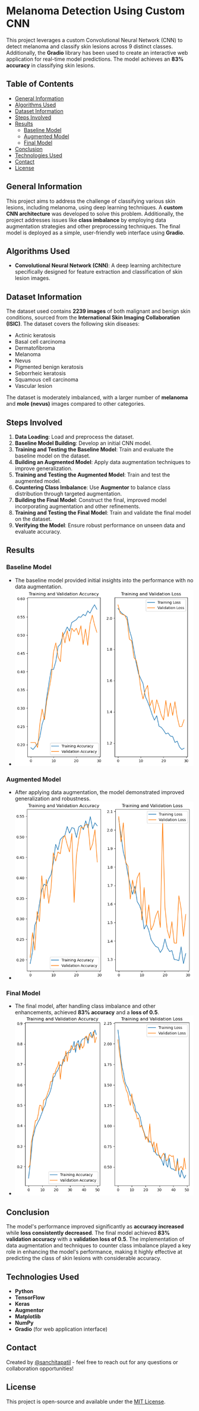 # Melanoma Detection Using Custom CNN

This project leverages a custom Convolutional Neural Network (CNN) to detect melanoma and classify skin lesions across 9 distinct classes. Additionally, the **Gradio** library has been used to create an interactive web application for real-time model predictions. The model achieves an **83% accuracy** in classifying skin lesions.

## Table of Contents
- [General Information](#general-information)
- [Algorithms Used](#algorithms-used)
- [Dataset Information](#dataset-information)
- [Steps Involved](#steps-involved)
- [Results](#results)
  - [Baseline Model](#baseline-model)
  - [Augmented Model](#augmented-model)
  - [Final Model](#final-model)
- [Conclusion](#conclusion)
- [Technologies Used](#technologies-used)
- [Contact](#contact)
- [License](#license)

## General Information

This project aims to address the challenge of classifying various skin lesions, including melanoma, using deep learning techniques. A **custom CNN architecture** was developed to solve this problem. Additionally, the project addresses issues like **class imbalance** by employing data augmentation strategies and other preprocessing techniques. The final model is deployed as a simple, user-friendly web interface using **Gradio**.

## Algorithms Used
- **Convolutional Neural Network (CNN)**: A deep learning architecture specifically designed for feature extraction and classification of skin lesion images.

## Dataset Information

The dataset used contains **2239 images** of both malignant and benign skin conditions, sourced from the **International Skin Imaging Collaboration (ISIC)**. The dataset covers the following skin diseases:

- Actinic keratosis
- Basal cell carcinoma
- Dermatofibroma
- Melanoma
- Nevus
- Pigmented benign keratosis
- Seborrheic keratosis
- Squamous cell carcinoma
- Vascular lesion

The dataset is moderately imbalanced, with a larger number of **melanoma** and **mole (nevus)** images compared to other categories.

## Steps Involved

1. **Data Loading**: Load and preprocess the dataset.
2. **Baseline Model Building**: Develop an initial CNN model.
3. **Training and Testing the Baseline Model**: Train and evaluate the baseline model on the dataset.
4. **Building an Augmented Model**: Apply data augmentation techniques to improve generalization.
5. **Training and Testing the Augmented Model**: Train and test the augmented model.
6. **Countering Class Imbalance**: Use **Augmentor** to balance class distribution through targeted augmentation.
7. **Building the Final Model**: Construct the final, improved model incorporating augmentation and other refinements.
8. **Training and Testing the Final Model**: Train and validate the final model on the dataset.
9. **Verifying the Model**: Ensure robust performance on unseen data and evaluate accuracy.

## Results

### Baseline Model
- The baseline model provided initial insights into the performance with no data augmentation.
- ![Baseline Model Results](baseline_model.png) <!-- Replace with actual image path -->

### Augmented Model
- After applying data augmentation, the model demonstrated improved generalization and robustness.
- ![Augmented Model Results](augmented_model.png) <!-- Replace with actual image path -->

### Final Model
- The final model, after handling class imbalance and other enhancements, achieved **83% accuracy** and a **loss of 0.5**.
- ![Final Model Results](final_model.png) <!-- Replace with actual image path -->

## Conclusion
The model's performance improved significantly as **accuracy increased** while **loss consistently decreased**. The final model achieved **83% validation accuracy** with a **validation loss of 0.5**. The implementation of data augmentation and techniques to counter class imbalance played a key role in enhancing the model's performance, making it highly effective at predicting the class of skin lesions with considerable accuracy.

## Technologies Used
- **Python**
- **TensorFlow**
- **Keras**
- **Augmentor**
- **Matplotlib**
- **NumPy**
- **Gradio** (for web application interface)

## Contact
Created by [@sanchitapatil](https://github.com/sanchitapatil) - feel free to reach out for any questions or collaboration opportunities!

## License
This project is open-source and available under the [MIT License](LICENSE).
